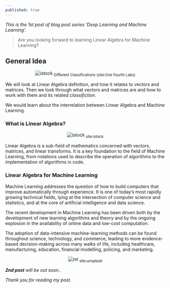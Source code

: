 ```yaml
---
published: true
---
```

_This is the 1st post of blog post series ‘Deep Learning and Machine Learning’._

> Are you looking forward to learning Linear Algebra for Machine Learning?

## General Idea

<center>
<img src="{{site.baseurl}}/assets/images/do.png" alt="istock">
<sub>Different Classifications (site:One Fourth Labs)</sub>
</center>

We will look at Linear Algebra definition, and how it relates to vectors and matrices. Then we look through what vectors and matrices are and how to work with them and its related *classifiction*.

We would learn about the interrelation between Linear Algebra and Machine Learning. 

### What is Linear Algebra?

<center>
<img src="{{site.baseurl}}/assets/images/istock.jpg" alt="istock">
<sub>site:istock</sub>
</center>

Linear Algebra is a sub-field of mathematics concerned with vectors, matrices, and linear transforms. It is a key foundation to the field of Machine Learning, from notations used to describe the operation of algorithms to the implementation of algorithms in code.

### Linear Algebra for Machine Learning

Machine Learning addresses the question of how to build computers that improve automatically through experience. It is one of today’s most rapidly growing technical fields, lying at the intersection of computer science and statistics, and at the core of artificial intelligence and data science.

The recent development in Machine Learning has been driven both by the development of new learning algorithms and theory and by the ongoing explosion in the availability of online data and low-cost computation.

The adoption of data-intensive machine-learning methods can be found throughout science, technology, and commerce, leading to more evidence-based decision-making across many walks of life, including healthcare, manufacturing, education, financial modelling, policing, and marketing.

<center>
<img src="{{site.baseurl}}/assets/images/ml.jpg" alt="ml">
<sub>site:unsplash</sub>
</center>

_**2nd post** will be out soon.._

_Thank you for reading my post._

